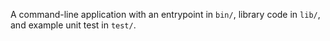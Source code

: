 A command-line application with an entrypoint in `bin/`, library code
in `lib/`, and example unit test in `test/`.
